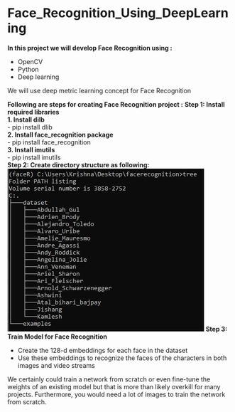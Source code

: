 # Face_Recognition_Using_DeepLearning
<b>In this project we will develop Face Recognition using :</b><br>
- OpenCV
- Python
- Deep learning
<p>We will use deep metric learning concept for Face Recognition</p>
<b>Following are steps for creating Face Recognition project :</b>
<b>Step 1: Install required libraries</b><br>
<b>1. Install dilb</b> <br>
 - pip install dlib<br>
<b>2. Install face_recognition package </b><br>
 - pip install face_recognition<br>
<b>3. Install imutils </b> <br>
 - pip install imutils<br>
<b>Step 2: Create directory structure as following:</b><br>
<img src="https://github.com/ashwinichavan5443/Face_Recognition_Using_DeepLearning/blob/master/dir_structure.jpg"></img>
<b>Step 3: Train Model for Face Recognition </b><br>
<ul>
  <li>Create the 128-d embeddings for each face in the dataset</li>
  <li>Use these embeddings to recognize the faces of the characters in both images and video streams</li>
</ul>  
<p>We certainly could train a network from scratch or even fine-tune the weights of an existing model but that is more than likely overkill for many projects. Furthermore, you would need a lot of images to train the network from scratch.</p>
